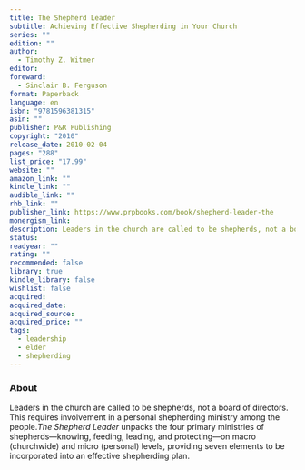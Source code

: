 ```yaml
---
title: The Shepherd Leader
subtitle: Achieving Effective Shepherding in Your Church
series: ""
edition: ""
author:
  - Timothy Z. Witmer
editor: 
foreward:
  - Sinclair B. Ferguson
format: Paperback
language: en
isbn: "9781596381315"
asin: ""
publisher: P&R Publishing
copyright: "2010"
release_date: 2010-02-04
pages: "288"
list_price: "17.99"
website: ""
amazon_link: ""
kindle_link: ""
audible_link: ""
rhb_link: ""
publisher_link: https://www.prpbooks.com/book/shepherd-leader-the
monergism_link: 
description: Leaders in the church are called to be shepherds, not a board of directors. This requires involvement in a personal shepherding ministry among the people.The Shepherd Leader unpacks the four primary ministries of shepherds—knowing, feeding, leading, and protecting—on macro (churchwide) and micro (personal) levels, providing seven elements to be incorporated into an effective shepherding plan.
status: 
readyear: ""
rating: ""
recommended: false
library: true
kindle_library: false
wishlist: false
acquired: 
acquired_date: 
acquired_source: 
acquired_price: ""
tags:
  - leadership
  - elder
  - shepherding
---
```

### About

Leaders in the church are called to be shepherds, not a board of directors. This requires involvement in a personal shepherding ministry among the people._The Shepherd Leader_ unpacks the four primary ministries of shepherds—knowing, feeding, leading, and protecting—on macro (churchwide) and micro (personal) levels, providing seven elements to be incorporated into an effective shepherding plan.